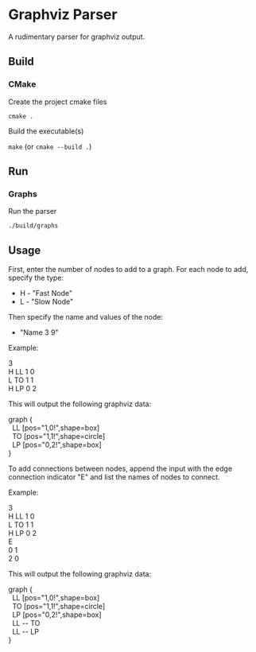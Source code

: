 # Graphviz Parser

A rudimentary parser for graphviz output.

## Build

### CMake

Create the project cmake files

`cmake .`

Build the executable(s)

`make` (or `cmake --build .`)

## Run

### Graphs

Run the parser

`./build/graphs`

## Usage

First, enter the number of nodes to add to a graph.
For each node to add, specify the type:

* H - "Fast Node"
* L - "Slow Node"

Then specify the name and values of the node:
* "Name 3 9"

Example:

3<br>
H LL 1 0<br>
L TO 1 1<br>
H LP 0 2

This will output the following graphviz data:

graph {<br>
&nbsp;&nbsp;LL [pos="1,0!",shape=box]<br>
&nbsp;&nbsp;TO [pos="1,1!",shape=circle]<br>
&nbsp;&nbsp;LP [pos="0,2!",shape=box]<br>
}

To add connections between nodes, append the input with the
edge connection indicator "E" and list the names of nodes
to connect.

Example:

3<br>
H LL 1 0<br>
L TO 1 1<br>
H LP 0 2<br>
E<br>
0 1<br>
2 0

This will output the following graphviz data:

graph {<br>
&nbsp;&nbsp;LL [pos="1,0!",shape=box]<br>
&nbsp;&nbsp;TO [pos="1,1!",shape=circle]<br>
&nbsp;&nbsp;LP [pos="0,2!",shape=box]<br>
&nbsp;&nbsp;LL -- TO<br>
&nbsp;&nbsp;LL -- LP<br>
}

